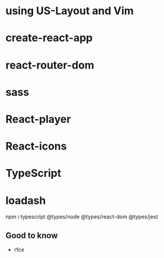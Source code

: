 # using US-Layout and Vim
# create-react-app
# react-router-dom
# sass
# React-player
# React-icons
# TypeScript
# loadash
npm i typescript @types/node @types/react-dom @types/jest

## Good to know
- rfce